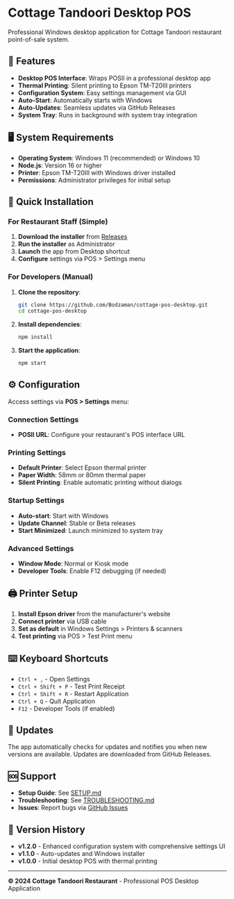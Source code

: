 # Cottage Tandoori Desktop POS

Professional Windows desktop application for Cottage Tandoori restaurant point-of-sale system.

## 🌟 Features

- **Desktop POS Interface**: Wraps POSII in a professional desktop app
- **Thermal Printing**: Silent printing to Epson TM-T20III printers
- **Configuration System**: Easy settings management via GUI
- **Auto-Start**: Automatically starts with Windows
- **Auto-Updates**: Seamless updates via GitHub Releases
- **System Tray**: Runs in background with system tray integration

## 🖥️ System Requirements

- **Operating System**: Windows 11 (recommended) or Windows 10
- **Node.js**: Version 16 or higher
- **Printer**: Epson TM-T20III with Windows driver installed
- **Permissions**: Administrator privileges for initial setup

## 🚀 Quick Installation

### For Restaurant Staff (Simple)

1. **Download the installer** from [Releases](https://github.com/Bodzaman/cottage-pos-desktop/releases)
2. **Run the installer** as Administrator
3. **Launch** the app from Desktop shortcut
4. **Configure** settings via POS > Settings menu

### For Developers (Manual)

1. **Clone the repository**:
   ```bash
   git clone https://github.com/Bodzaman/cottage-pos-desktop.git
   cd cottage-pos-desktop
   ```

2. **Install dependencies**:
   ```bash
   npm install
   ```

3. **Start the application**:
   ```bash
   npm start
   ```

## ⚙️ Configuration

Access settings via **POS > Settings** menu:

### Connection Settings
- **POSII URL**: Configure your restaurant's POS interface URL

### Printing Settings  
- **Default Printer**: Select Epson thermal printer
- **Paper Width**: 58mm or 80mm thermal paper
- **Silent Printing**: Enable automatic printing without dialogs

### Startup Settings
- **Auto-start**: Start with Windows
- **Update Channel**: Stable or Beta releases
- **Start Minimized**: Launch minimized to system tray

### Advanced Settings
- **Window Mode**: Normal or Kiosk mode
- **Developer Tools**: Enable F12 debugging (if needed)

## 🖨️ Printer Setup

1. **Install Epson driver** from the manufacturer's website
2. **Connect printer** via USB cable
3. **Set as default** in Windows Settings > Printers & scanners
4. **Test printing** via POS > Test Print menu

## ⌨️ Keyboard Shortcuts

- `Ctrl + ,` - Open Settings
- `Ctrl + Shift + P` - Test Print Receipt
- `Ctrl + Shift + R` - Restart Application
- `Ctrl + Q` - Quit Application
- `F12` - Developer Tools (if enabled)

## 🔄 Updates

The app automatically checks for updates and notifies you when new versions are available. Updates are downloaded from GitHub Releases.

## 🆘 Support

- **Setup Guide**: See [SETUP.md](SETUP.md)
- **Troubleshooting**: See [TROUBLESHOOTING.md](TROUBLESHOOTING.md)
- **Issues**: Report bugs via [GitHub Issues](https://github.com/Bodzaman/cottage-pos-desktop/issues)

## 📝 Version History

- **v1.2.0** - Enhanced configuration system with comprehensive settings UI
- **v1.1.0** - Auto-updates and Windows installer
- **v1.0.0** - Initial desktop POS with thermal printing

---

**© 2024 Cottage Tandoori Restaurant** - Professional POS Desktop Application
